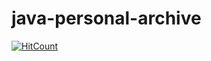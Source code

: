# java-personal-archive

[![HitCount](http://hits.dwyl.io/teamtact/https://github.com/teamtact/java-personal-archive.svg)](http://hits.dwyl.io/teamtact/https://github.com/teamtact/java-personal-archive)
